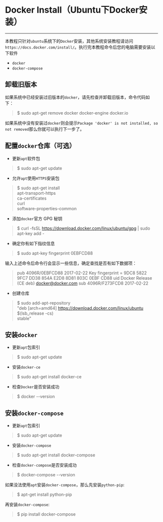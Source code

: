 # Docker Install（Ubuntu下Docker安装）
***
本教程只针对`ubuntu`系统下的`Docker`安装，其他系统安装教程请访问`https://docs.docker.com/install/`。执行完本教程命令后您的电脑需要安装以下软件
- `docker`
- `docker-compose`

## 卸载旧版本
如果系统中已经安装过旧版本的`docker`，请先检查并卸载旧版本，命令代码如下：
 > $ sudo apt-get remove docker docker-engine docker.io

如果系统中没有安装过`docker`则会提示`Package 'docker' is not installed, so not removed`那么你就可以执行下一步了。

## 配置`docker`仓库（可选）
- 更新`apt`软件包
> $ sudo apt-get update

- 允许`apt`使用`HTTPS`安装包
> $ sudo apt-get install \
    apt-transport-https \
    ca-certificates \
    curl \
    software-properties-common
    
- 添加`docker`官方 GPG 秘钥
> $ curl -fsSL https://download.docker.com/linux/ubuntu/gpg | sudo apt-key add -

- 确定你有如下指纹信息
> $ sudo apt-key fingerprint 0EBFCD88

输入上述命令后命令行会显示一些信息，确定查找是否有如下数据项：
> pub   4096R/0EBFCD88 2017-02-22
      Key fingerprint = 9DC8 5822 9FC7 DD38 854A  E2D8 8D81 803C 0EBF CD88
uid                  Docker Release (CE deb) <docker@docker.com>
sub   4096R/F273FCD8 2017-02-22

- 创建仓库
> $ sudo add-apt-repository \
   "deb [arch=amd64] https://download.docker.com/linux/ubuntu \
   $(lsb_release -cs) \
   stable"

## 安装`docker`
- 更新`apt`包索引
> $ sudo apt-get update

- 安装`docker-ce`
> $ sudo apt-get install docker-ce

- 检查`Docker`是否安装成功
> $ docker --version

## 安装`docker-compose`
- 更新`apt`包索引
> $ sudo apt-get update

- 安装`docker-compose`
> $ sudo apt-get install docker-compose

- 检查`docker-compose`是否安装成功
> $ docker-compose --version

如果没法使用`apt`安装`docker-compose`，那么先安装`python-pip`:
> $ apt-get install python-pip

再安装`docker-compose`:
> $ pip install docker-compose
